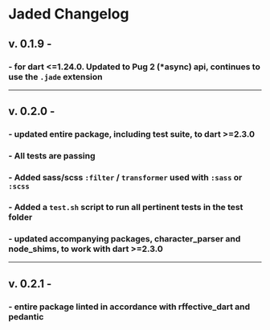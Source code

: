 # Jaded Changelog

## v. 0.1.9 -

### - for dart <=1.24.0. Updated to Pug 2 (*async) api, continues to use the `.jade` extension

----

## v. 0.2.0 -

### - updated entire package, including test suite, to dart >=2.3.0

### - All tests are passing

### - Added sass/scss `:filter` / `transformer` used with `:sass` or `:scss`

### - Added a `test.sh` script to run all pertinent tests in the test folder

### - updated accompanying packages, character_parser and node_shims, to work with dart >=2.3.0

----

## v. 0.2.1 -

### - entire package linted in accordance with rffective_dart and pedantic
